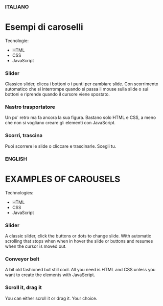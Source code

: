 ### ITALIANO

# Esempi di caroselli
Tecnologie:
- HTML
- CSS
- JavaScript

### Slider
Classico slider, clicca i bottoni o i punti per cambiare slide.
Con scorrimento automatico che si interrompe quando si passa il mouse sulla slide o sui bottoni e riprende quando il cursore viene spostato.

### Nastro trasportatore
Un po' retro ma fa ancora la sua figura. Bastano solo HTML e CSS, a meno che non si vogliano creare gli elementi con JavaScript.

### Scorri, trascina
Puoi scorrere le slide o cliccare e trascinarle. Scegli tu.



### ENGLISH

# EXAMPLES OF CAROUSELS
Technologies:
- HTML
- CSS
- JavaScript

### Slider
A classic slider, click the buttons or dots to change slide.
With automatic scrolling that stops when when in hover the slide or buttons and resumes when the cursor is moved out.

### Conveyor belt
A bit old fashioned but still cool. All you need is HTML and CSS unless you want to create the elements with JavaScript.

### Scroll it, drag it
You can either scroll it or drag it. Your choice.